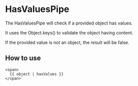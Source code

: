 # HasValuesPipe

The HasValuesPipe will check if a provided object has values.

It uses the Object.keys() to validate the object having content.

If the provided value is not an object, the result will be false.

## How to use

```angular2html
<span>
  {{ object | hasValues }}
</span>
```
